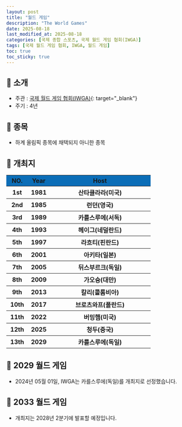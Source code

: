 ```yaml
---
layout: post
title: "월드 게임"
description: "The World Games"
date: 2025-08-18
last_modified_at: 2025-08-18
categories: [국제 종합 스포츠, 국제 월드 게임 협회(IWGA)]
tags: [국제 월드 게임 협회, IWGA, 월드 게임]
toc: true
toc_sticky: true
---
```

## 📜 소개
* 주관 : [국제 월드 게임 협회(IWGA)](https://www.theworldgames.org/){: target="_blank"}
* 주기 : 4년

## 📜 종목
* 하계 올림픽 종목에 채택되지 아니한 종목

## 📜 개최지
<html>

<head>
    <meta charset="UTF-8">
</head>

<body>
    <table>
        <tr style="background: #0B6DB7;">
            <th style="width: 15%; font-weight: bold;">NO.</th>
            <th style="width: 15%; font-weight: bold;">Year</th>
            <th style="width: 70%; font-weight: bold;">Host</th>
        </tr>
        <tr>
            <th>1st</th>
            <th>1981</th>
            <th>산타클라라(미국)</th>
        </tr>
        <tr>
            <th>2nd</th>
            <th>1985</th>
            <th>런던(영국)</th>
        </tr>
        <tr>
            <th>3rd</th>
            <th>1989</th>
            <th>카를스루에(서독)</th>
        </tr>
        <tr>
            <th>4th</th>
            <th>1993</th>
            <th>헤이그(네덜란드)</th>
        </tr>
        <tr>
            <th>5th</th>
            <th>1997</th>
            <th>라흐티(핀란드)</th>
        </tr>
        <tr>
            <th>6th</th>
            <th>2001</th>
            <th>아키타(일본)</th>
        </tr>
        <tr>
            <th>7th</th>
            <th>2005</th>
            <th>뒤스부르크(독일)</th>
        </tr>
        <tr>
            <th>8th</th>
            <th>2009</th>
            <th>가오슝(대만)</th>
        </tr>
        <tr>
            <th>9th</th>
            <th>2013</th>
            <th>칼리(콜롬비아)</th>
        </tr>
        <tr>
            <th>10th</th>
            <th>2017</th>
            <th>브로츠와프(폴란드)</th>
        </tr>
        <tr>
            <th>11th</th>
            <th>2022</th>
            <th>버밍햄(미국)</th>
        </tr>
        <tr>
            <th>12th</th>
            <th>2025</th>
            <th>청두(중국)</th>
        </tr>
        <tr>
            <th>13th</th>
            <th>2029</th>
            <th>카를스루에(독일)</th>
        </tr>
    </table>
</body>

</html>

## 📜 2029 월드 게임
* 2024년 05월 01일, IWGA는 <span class="foreign-host">카를스루에(독일)</span>를 개최지로 선정했습니다.

## 📜 2033 월드 게임
* 개최지는 2028년 2분기에 발표할 예정입니다.
